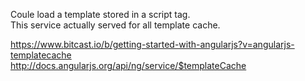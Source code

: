 Coule load a template stored in a script tag.    
This service actually served for all template cache.   

https://www.bitcast.io/b/getting-started-with-angularjs?v=angularjs-templatecache   
http://docs.angularjs.org/api/ng/service/$templateCache